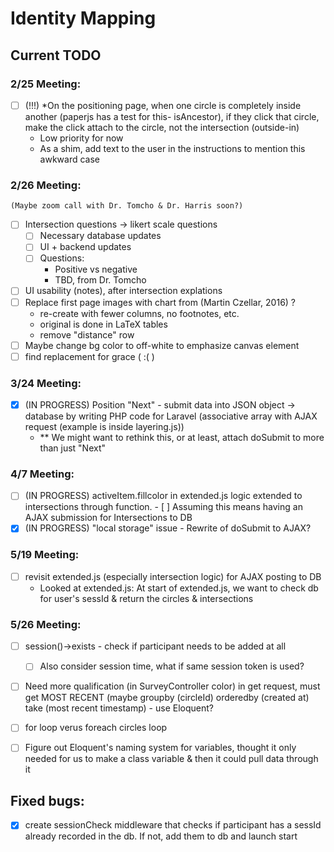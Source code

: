 # Identity Mapping

## Current TODO

### 2/25 Meeting:
  - [ ] (!!!) *On the positioning page, when one circle is completely inside another (paperjs has a test for this- isAncestor), if they click that circle, make the click attach to the circle, not the intersection (outside-in)
    - Low priority for now
    - As a shim, add text to the user in the instructions to mention this awkward case
    
### 2/26 Meeting: 
    (Maybe zoom call with Dr. Tomcho & Dr. Harris soon?)
  - [ ] Intersection questions -> likert scale questions
    - [ ] Necessary database updates
    - [ ] UI + backend updates
    - [ ] Questions:
      - Positive vs negative
      - TBD, from Dr. Tomcho
  - [ ] UI usability (notes), after intersection explations
  - [ ] Replace first page images with chart from (Martin Czellar, 2016) ?
    - re-create with fewer columns, no footnotes, etc.
    - original is done in LaTeX tables
    - remove "distance" row
  - [ ] Maybe change bg color to off-white to emphasize canvas element
  - [ ] find replacement for grace ( :( )
  
### 3/24 Meeting: 
  - [x] (IN PROGRESS) Position "Next" - submit data into JSON object -> database by writing PHP code for Laravel (associative array with AJAX request (example is inside layering.js))
    - ** We might want to rethink this, or at least, attach doSubmit to more than just "Next"
  
### 4/7 Meeting:
  - [ ] (IN PROGRESS) activeItem.fillcolor in extended.js logic extended to intersections through function.
        - [ ] Assuming this means having an AJAX submission for Intersections to DB
  - [x] (IN PROGRESS) "local storage" issue - Rewrite of doSubmit to AJAX?
  
### 5/19 Meeting:
  - [ ] revisit extended.js (especially intersection logic) for AJAX posting to DB 
     - Looked at extended.js: At start of extended.js, we want to check db for user's sessId & return the circles & intersections
        
### 5/26 Meeting:
- [ ] session()->exists - check if participant needs to be added at all
    - [ ] Also consider session time, what if same session token is used?
- [ ] Need more qualification (in SurveyController color) in get request, must get MOST RECENT (maybe groupby (circleId) orderedby (created at) take (most recent timestamp) - use Eloquent?

- [ ] for loop verus foreach circles loop
- [ ] Figure out Eloquent's naming system for variables, thought it only needed for us to make a class variable & then it could pull data through it

## Fixed bugs:
  - [x] create sessionCheck middleware that checks if participant has a sessId already recorded in the db. If not, add them to db and launch start

